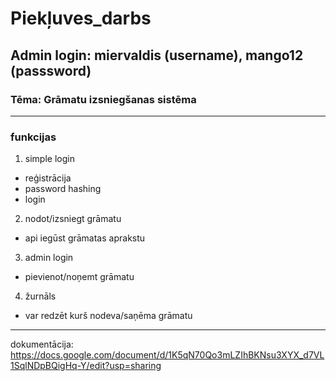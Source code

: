 # Piekļuves_darbs
## Admin login: miervaldis (username), mango12 (passsword)
### Tēma: Grāmatu izsniegšanas sistēma
***
### funkcijas
1. simple login
+ reģistrācija
+ password hashing
+ login
2. nodot/izsniegt grāmatu
+ api iegūst grāmatas aprakstu
3. admin login
+ pievienot/noņemt grāmatu
4. žurnāls
+ var redzēt kurš nodeva/saņēma grāmatu
***
dokumentācija: https://docs.google.com/document/d/1K5qN70Qo3mLZIhBKNsu3XYX_d7VL1SqlNDpBQigHq-Y/edit?usp=sharing
